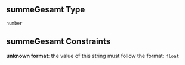 ## summeGesamt Type

`number`

## summeGesamt Constraints

**unknown format**: the value of this string must follow the format: `float`
